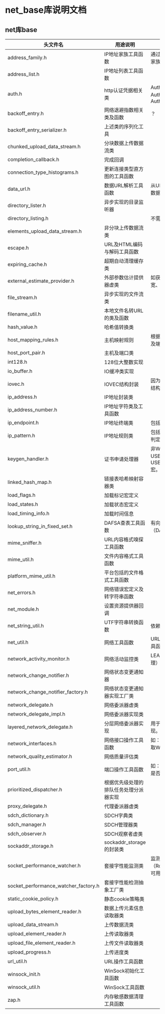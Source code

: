 net_base库说明文档
======================

## net库base

| 头文件名 | 用途说明 | 其他说明 |
| -------------------------------- | ---------- | ------- |
| address_family.h | IP地址家族工具函数 | 通过IP地址获得IP地址家族（IPV4,IPV6） |
| address_list.h | IP地址列表工具函数 | |
| auth.h | http认证凭据相关类 | AuthChallengeInfo、AuthCredentials、AuthData |
| backoff_entry.h | 网络退避指数相关类及函数 | ？ |
| backoff_entry_serializer.h | 上述类的序列化工具 | |
| chunked_upload_data_stream.h | 分块数据上传数据流类 | |
| completion_callback.h | 完成回调 | |
| connection_type_histograms.h | 更新连接类型直方图的工具函数 | |
| data_url.h | 数据URL解析工具函数 | 从URL中解析数据（当数据使用URL方式传递） |
| directory_lister.h | 异步实现的目录监听器 | |
| directory_listing.h | | 不需要 |
| elements_upload_data_stream.h | 非分块上传数据流类 | |
| escape.h | URL及HTML编码与解码工具函数 | |
| expiring_cache.h | 超期自动清理缓存类 | |
| external_estimate_provider.h | 外部参数估计提供器虚类 | 如获得RTT、下载带宽、上行带宽等数据 |
| file_stream.h | 异步实现的文件流类 | |
| filename_util.h | 本地文件名转URL的类及函数 | |
| hash_value.h | 哈希值转换类 | |
| host_mapping_rules.h | 主机映射规则 | 根据映射规则重置主机及端口 |
| host_port_pair.h | 主机及端口类 | |
| int128.h | 128位大整数实现 | |
| io_buffer.h | IO缓冲类实现 | |
| iovec.h | IOVEC结构封装 | 因为WIN32下没iovec结构定义。 |
| ip_address.h | IP地址封装类 |  |
| ip_address_number.h | IP地址字符类及工具函数 | |
| ip_endpoint.h | IP地址终端类 | 包括IP地址与端口 |
| ip_pattern.h | IP地址规则类 | 包括分析、匹配、ipv4判定等 |
| keygen_handler.h | 证书申请处理器 | 非Windows环境需要USE_NSS_CERTS或USE_OPENSSL_CERTS宏。 |
| linked_hash_map.h | 链接表哈希映射容器类 | |
| load_flags.h | 加载标记宏定义 | |
| load_states.h | 加载状态宏定义 | |
| load_timing_info.h | 加载时间信息 | |
| lookup_string_in_fixed_set.h | DAFSA查表工具函数 | 有向非循环字图（DAWG） |
| mime_sniffer.h | URL内容格式嗅探工具函数 | |
| mime_util.h | 文件内容格式工具函数 | |
| platform_mime_util.h | 平台包括的文件格式工具函数 | |
| net_errors.h | 网络错误宏定义及转字符串函数 | |
| net_module.h | 设置资源提供器回调 | |
| net_string_util.h | UTF字符串转换函数 | 依赖ICU实现 |
| net_util.h | 网络工具函数 | URL、主机名等常用工具函数 |
| network_activity_monitor.h | 网络活动监控类 | LEAKY实现（退出不清理） |
| network_change_notifier.h | 网络状态变更通知器 | |
| network_change_notifier_factory.h | 网络状态变更通知器实现工厂类 | |
| network_delegate.h | 网络委派器虚类 | |
| network_delegate_impl.h | 网络委派器实现类 | |
| layered_network_delegate.h | 分层网络委派器实现 | 用于扩展网络分派器实现。 |
| network_interfaces.h | 网络接口操作工具函数 | 如：获得接口列表、获取WifiSSID等 |
| network_quality_estimator.h | 网络质量评估类 | |
| port_util.h | 端口操作工具函数 | 如：端口有效性判定、是否已知端口等。 |
| prioritized_dispatcher.h | 根据优先级处理的排队任务处理分派器实现 | |
| proxy_delegate.h | 代理委派器虚类 | |
| sdch_dictionary.h | SDCH字典类 | |
| sdch_manager.h | SDCH管理器类 | |
| sdch_observer.h | SDCH观察者虚类 | |
| sockaddr_storage.h | sockaddr_storage的封装类 | |
| socket_performance_watcher.h | 套接字性能监测类 | 监测TCP的RTT（Round Trip Time）可用性 |
| socket_performance_watcher_factory.h | 套接字性能检测抽象工厂类 | |
| static_cookie_policy.h | 静态cookie策略类 | |
| upload_bytes_element_reader.h | 数据上传元素信息读取器类 | |
| upload_data_stream.h | 上传数据流类 | |
| upload_element_reader.h | 上传读取器类 | |
| upload_file_element_reader.h | 上传文件读取器类 | |
| upload_progress.h | 上传进度类 | |
| url_util.h | URL操作工具函数 | |
| winsock_init.h | WinSock初始化工具函数 | |
| winsock_util.h | WinSock工具函数 | |
| zap.h | 内存敏感数据清理工具函数 | |


